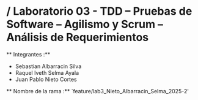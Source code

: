 

# / Laboratorio 03 - TDD – Pruebas de Software – Agilismo y Scrum – Análisis de Requerimientos

** Integrantes :**
- Sebastian Albarracin Silva
- Raquel Iveth Selma Ayala
- Juan Pablo Nieto Cortes

** Nombre de la rama :**
`feature/lab3_Nieto_Albarracin_Selma_2025-2'
